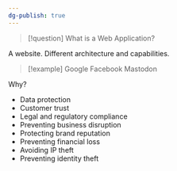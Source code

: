 ```yaml
---
dg-publish: true
---
```


> [!question] 
> What is a Web Application?
> 

A website. Different architecture and capabilities.

> [!example] 
> Google
> Facebook
> Mastodon
> 


Why?

- Data protection
- Customer trust
- Legal and regulatory compliance
- Preventing business disruption
- Protecting brand reputation
- Preventing financial loss
- Avoiding IP theft
- Preventing identity theft


 